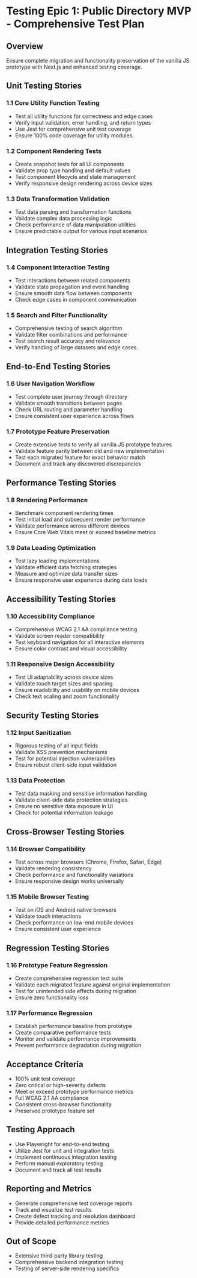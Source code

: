 # Testing Epic 1: Public Directory MVP - Comprehensive Test Plan

## Overview
Ensure complete migration and functionality preservation of the vanilla JS prototype with Next.js and enhanced testing coverage.

## Unit Testing Stories

### 1.1 Core Utility Function Testing
- Test all utility functions for correctness and edge cases
- Verify input validation, error handling, and return types
- Use Jest for comprehensive unit test coverage
- Ensure 100% code coverage for utility modules

### 1.2 Component Rendering Tests
- Create snapshot tests for all UI components
- Validate prop type handling and default values
- Test component lifecycle and state management
- Verify responsive design rendering across device sizes

### 1.3 Data Transformation Validation
- Test data parsing and transformation functions
- Validate complex data processing logic
- Check performance of data manipulation utilities
- Ensure predictable output for various input scenarios

## Integration Testing Stories

### 1.4 Component Interaction Testing
- Test interactions between related components
- Validate state propagation and event handling
- Ensure smooth data flow between components
- Check edge cases in component communication

### 1.5 Search and Filter Functionality
- Comprehensive testing of search algorithm
- Validate filter combinations and performance
- Test search result accuracy and relevance
- Verify handling of large datasets and edge cases

## End-to-End Testing Stories

### 1.6 User Navigation Workflow
- Test complete user journey through directory
- Validate smooth transitions between pages
- Check URL routing and parameter handling
- Ensure consistent user experience across flows

### 1.7 Prototype Feature Preservation
- Create extensive tests to verify all vanilla JS prototype features
- Validate feature parity between old and new implementation
- Test each migrated feature for exact behavior match
- Document and track any discovered discrepancies

## Performance Testing Stories

### 1.8 Rendering Performance
- Benchmark component rendering times
- Test initial load and subsequent render performance
- Validate performance across different devices
- Ensure Core Web Vitals meet or exceed baseline metrics

### 1.9 Data Loading Optimization
- Test lazy loading implementations
- Validate efficient data fetching strategies
- Measure and optimize data transfer sizes
- Ensure responsive user experience during data loads

## Accessibility Testing Stories

### 1.10 Accessibility Compliance
- Comprehensive WCAG 2.1 AA compliance testing
- Validate screen reader compatibility
- Test keyboard navigation for all interactive elements
- Ensure color contrast and visual accessibility

### 1.11 Responsive Design Accessibility
- Test UI adaptability across device sizes
- Validate touch target sizes and spacing
- Ensure readability and usability on mobile devices
- Check text scaling and zoom functionality

## Security Testing Stories

### 1.12 Input Sanitization
- Rigorous testing of all input fields
- Validate XSS prevention mechanisms
- Test for potential injection vulnerabilities
- Ensure robust client-side input validation

### 1.13 Data Protection
- Test data masking and sensitive information handling
- Validate client-side data protection strategies
- Ensure no sensitive data exposure in UI
- Check for potential information leakage

## Cross-Browser Testing Stories

### 1.14 Browser Compatibility
- Test across major browsers (Chrome, Firefox, Safari, Edge)
- Validate rendering consistency
- Check performance and functionality variations
- Ensure responsive design works universally

### 1.15 Mobile Browser Testing
- Test on iOS and Android native browsers
- Validate touch interactions
- Check performance on low-end mobile devices
- Ensure consistent user experience

## Regression Testing Stories

### 1.16 Prototype Feature Regression
- Create comprehensive regression test suite
- Validate each migrated feature against original implementation
- Test for unintended side effects during migration
- Ensure zero functionality loss

### 1.17 Performance Regression
- Establish performance baseline from prototype
- Create comparative performance tests
- Monitor and validate performance improvements
- Prevent performance degradation during migration

## Acceptance Criteria
- 100% unit test coverage
- Zero critical or high-severity defects
- Meet or exceed prototype performance metrics
- Full WCAG 2.1 AA compliance
- Consistent cross-browser functionality
- Preserved prototype feature set

## Testing Approach
- Use Playwright for end-to-end testing
- Utilize Jest for unit and integration tests
- Implement continuous integration testing
- Perform manual exploratory testing
- Document and track all test results

## Reporting and Metrics
- Generate comprehensive test coverage reports
- Track and visualize test results
- Create defect tracking and resolution dashboard
- Provide detailed performance metrics

## Out of Scope
- Extensive third-party library testing
- Comprehensive backend integration testing
- Testing of server-side rendering specifics
